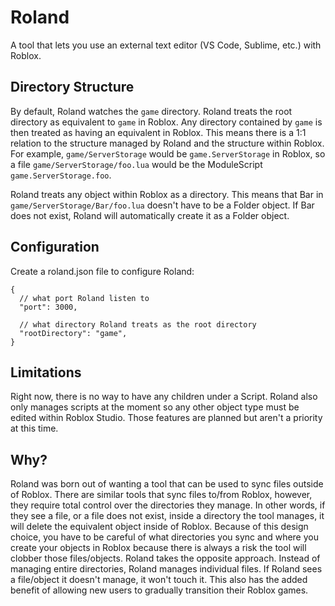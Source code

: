 # Roland
A tool that lets you use an external text editor (VS Code, Sublime, etc.) with Roblox.

## Directory Structure
By default, Roland watches the `game` directory. Roland treats the root directory as equivalent to `game` in Roblox. Any directory contained by `game` is then treated as having an equivalent in Roblox. This means there is a 1:1 relation to the structure managed by Roland and the structure within Roblox. For example, `game/ServerStorage` would be `game.ServerStorage` in Roblox, so a file `game/ServerStorage/foo.lua` would be the ModuleScript `game.ServerStorage.foo`.

Roland treats any object within Roblox as a directory. This means that Bar in `game/ServerStorage/Bar/foo.lua` doesn't have to be a Folder object. If Bar does not exist, Roland will automatically create it as a Folder object.

## Configuration
Create a roland.json file to configure Roland:
```jsonc
{
  // what port Roland listen to
  "port": 3000,
  
  // what directory Roland treats as the root directory
  "rootDirectory": "game", 
}
```

## Limitations
Right now, there is no way to have any children under a Script. Roland also only manages scripts at the moment so any other object type must be edited within Roblox Studio. Those features are planned but aren't a priority at this time.

## Why?
Roland was born out of wanting a tool that can be used to sync files outside of Roblox. There are similar tools that sync files to/from Roblox, however, they require total control over the directories they manage. In other words, if they see a file, or a file does not exist, inside a directory the tool manages, it will delete the equivalent object inside of Roblox. Because of this design choice, you have to be careful of what directories you sync and where you create your objects in Roblox because there is always a risk the tool will clobber those files/objects. Roland takes the opposite approach. Instead of managing entire directories, Roland manages individual files. If Roland sees a file/object it doesn't manage, it won't touch it. This also has the added benefit of allowing new users to gradually transition their Roblox games.
